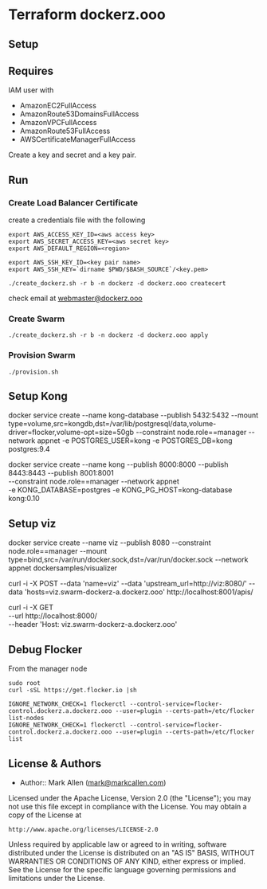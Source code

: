 # Terraform dockerz.ooo

## Setup

## Requires

IAM user with
 - AmazonEC2FullAccess
 - AmazonRoute53DomainsFullAccess
 - AmazonVPCFullAccess
 - AmazonRoute53FullAccess
 - AWSCertificateManagerFullAccess

Create a key and secret and a key pair.


## Run

### Create Load Balancer Certificate

create a credentials file with the following

````
export AWS_ACCESS_KEY_ID=<aws access key>
export AWS_SECRET_ACCESS_KEY=<aws secret key>
export AWS_DEFAULT_REGION=<region>

export AWS_SSH_KEY_ID=<key pair name>
export AWS_SSH_KEY=`dirname $PWD/$BASH_SOURCE`/<key.pem>
````

````
./create_dockerz.sh -r b -n dockerz -d dockerz.ooo createcert
````

check email at webmaster@dockerz.ooo

### Create Swarm

````
./create_dockerz.sh -r b -n dockerz -d dockerz.ooo apply
````

### Provision Swarm

````
./provision.sh
````


## Setup Kong

docker service create --name kong-database --publish 5432:5432 --mount type=volume,src=kongdb,dst=/var/lib/postgresql/data,volume-driver=flocker,volume-opt=size=50gb --constraint node.role==manager --network appnet -e POSTGRES_USER=kong -e POSTGRES_DB=kong postgres:9.4

docker service create --name kong  --publish 8000:8000  --publish 8443:8443  --publish 8001:8001 \
--constraint node.role==manager --network appnet \
-e KONG_DATABASE=postgres -e KONG_PG_HOST=kong-database kong:0.10

## Setup viz

docker service create --name viz --publish 8080 --constraint node.role==manager --mount type=bind,src=/var/run/docker.sock,dst=/var/run/docker.sock --network appnet dockersamples/visualizer

curl -i -X POST --data 'name=viz' --data 'upstream_url=http://viz:8080/' --data 'hosts=viz.swarm-dockerz-a.dockerz.ooo' http://localhost:8001/apis/

curl -i -X GET \
  --url http://localhost:8000/ \
  --header 'Host: viz.swarm-dockerz-a.dockerz.ooo'

## Debug Flocker

From the manager node

````
sudo root
curl -sSL https://get.flocker.io |sh

IGNORE_NETWORK_CHECK=1 flockerctl --control-service=flocker-control.dockerz.a.dockerz.ooo --user=plugin --certs-path=/etc/flocker list-nodes
IGNORE_NETWORK_CHECK=1 flockerctl --control-service=flocker-control.dockerz.a.dockerz.ooo --user=plugin --certs-path=/etc/flocker list
````

## License & Authors
- Author:: Mark Allen (mark@markcallen.com)

Licensed under the Apache License, Version 2.0 (the "License");
you may not use this file except in compliance with the License.
You may obtain a copy of the License at

    http://www.apache.org/licenses/LICENSE-2.0

Unless required by applicable law or agreed to in writing, software
distributed under the License is distributed on an "AS IS" BASIS,
WITHOUT WARRANTIES OR CONDITIONS OF ANY KIND, either express or implied.
See the License for the specific language governing permissions and
limitations under the License.
